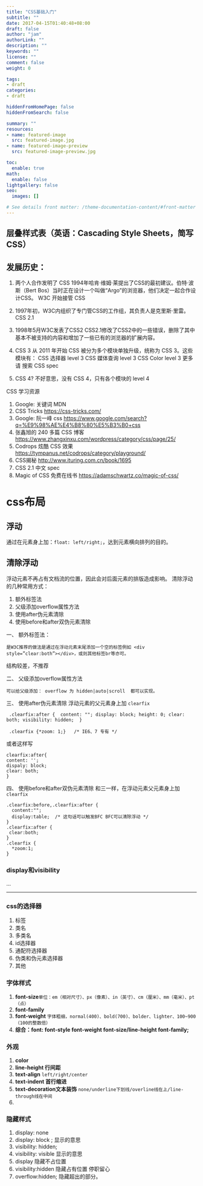 ```yaml
---
title: "CSS基础入门"
subtitle: ""
date: 2017-04-15T01:40:48+08:00
draft: false
author: "jam"
authorLink: ""
description: ""
keywords: ""
license: ""
comment: false
weight: 0

tags:
- draft
categories:
- draft

hiddenFromHomePage: false
hiddenFromSearch: false

summary: ""
resources:
- name: featured-image
  src: featured-image.jpg
- name: featured-image-preview
  src: featured-image-preview.jpg

toc:
  enable: true
math:
  enable: false
lightgallery: false
seo:
  images: []

# See details front matter: /theme-documentation-content/#front-matter
---
```


<!--more-->
## 层叠样式表（英语：Cascading Style Sheets，简写CSS）

## 发展历史：
1. 两个人合作发明了 CSS
1994年哈肯·维姆·莱提出了CSS的最初建议。伯特·波斯（Bert Bos）当时正在设计一个叫做“Argo”的浏览器，他们决定一起合作设计CSS。
W3C 开始接管 CSS

2. 1997年初，W3C内组织了专门管CSS的工作组，其负责人是克里斯·里雷。
CSS 2.1
3. 1998年5月W3C发表了CSS2
CSS2.1修改了CSS2中的一些错误，删除了其中基本不被支持的内容和增加了一些已有的浏览器的扩展内容。
4. CSS 3
从 2011 年开始 CSS 被分为多个模块单独升级，统称为 CSS 3。这些模块有：
CSS 选择器 level 3
CSS 媒体查询 level 3
CSS Color level 3
更多请 搜索 CSS spec
5. CSS 4?
不好意思，没有 CSS 4，只有各个模块的 level 4

CSS 学习资源
1. Google: 关键词 MDN
2. CSS Tricks https://css-tricks.com/
3. Google: 阮一峰 css https://www.google.com/search?q=%E9%98%AE%E4%B8%80%E5%B3%B0+css
4. 张鑫旭的 240 多篇 CSS 博客 https://www.zhangxinxu.com/wordpress/category/css/page/25/
5. Codrops 炫酷 CSS 效果 https://tympanus.net/codrops/category/playground/
6. CSS揭秘 http://www.ituring.com.cn/book/1695
7. CSS 2.1 中文 spec
8. Magic of CSS 免费在线书 https://adamschwartz.co/magic-of-css/


# css布局 
## 浮动
通过在元素身上加：`float: left/right;`，达到元素横向排列的目的。

## 清除浮动
浮动元素不再占有文档流的位置，因此会对后面元素的排版造成影响。
清除浮动的几种常用方式：
1. 额外标签法
2. 父级添加overflow属性方法
3. 使用after伪元素清除
4. 使用before和after双伪元素清除

一、 额外标签法：
```
是W3C推荐的做法是通过在浮动元素末尾添加一个空的标签例如 <div style=”clear:both”></div>，或则其他标签br等亦可。
```
结构较差，不推荐

二、 父级添加overflow属性方法
```
可以给父级添加： overflow 为 hidden|auto|scroll  都可以实现。
```

三、 使用after伪元素清除
浮动元素的父元素身上加 `clearfix`
```
 .clearfix:after {  content: ""; display: block; height: 0; clear: both; visibility: hidden;  }   

 .clearfix {*zoom: 1;}   /* IE6、7 专有 */
```
或者这样写
```
clearfix:after{
content: '';
dispaly: block;
clear: both;
}
```

四、 使用before和after双伪元素清除
和三一样，在浮动元素父元素身上加`clearfix`
```
.clearfix:before,.clearfix:after { 
  content:"";
  display:table;  /* 这句话可以触发BFC BFC可以清除浮动 */
}
.clearfix:after {
 clear:both;
}
.clearfix {
  *zoom:1;
}
```

### display和visibility
...

---



### css的选择器
1. 标签
2. 类名
3. 多类名
4. id选择器
5. 通配符选择器
6. 伪类和伪元素选择器
7. 其他

### 字体样式
1. **font-size**`单位：em（相对尺寸）、px（像素）、in（英寸）、cm（厘米）、mm（毫米）、pt（点）`
2. **font-family**
3. **font-weight** `字体粗细，normal(400)、bold(700)、bolder、lighter、100~900（100的整数倍）` 
4. **综合：font: font-style  font-weight  font-size/line-height  font-family;**

### 外观
1. **color**
2. **line-height 行间距**
3. **text-align**  `left/right/center`
4. **text-indent 首行缩进**
5. **text-decoration文本装饰**  `none/underline下划线/overline线在上/line-through线在中间`
6. 

### 隐藏样式
 1. display: none           
 2. display: block ;  显示的意思 
 3. visibility: hidden;      
 4. visibility: visible  显示的意思
 5. display  隐藏不占位置
 6. visibility:hidden 隐藏占有位置   停职留心
 7. overflow:hidden;   隐藏超出的部分。
